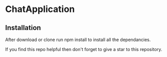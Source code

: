# ChatApplication

## Installation

After download or clone run npm install to install all the dependancies.

 If you find this repo helpful then don't forget to give a star to this repository.
